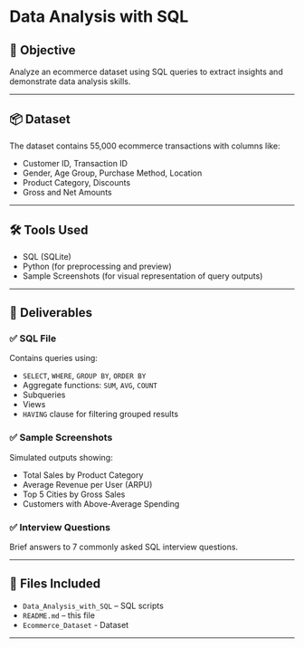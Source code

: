 
# Data Analysis with SQL

## 🎯 Objective
Analyze an ecommerce dataset using SQL queries to extract insights and demonstrate data analysis skills.

---

## 📦 Dataset
The dataset contains 55,000 ecommerce transactions with columns like:
- Customer ID, Transaction ID
- Gender, Age Group, Purchase Method, Location
- Product Category, Discounts
- Gross and Net Amounts

---

## 🛠️ Tools Used
- SQL (SQLite)
- Python (for preprocessing and preview)
- Sample Screenshots (for visual representation of query outputs)

---

## 📑 Deliverables
### ✅ SQL File
Contains queries using:
- `SELECT`, `WHERE`, `GROUP BY`, `ORDER BY`
- Aggregate functions: `SUM`, `AVG`, `COUNT`
- Subqueries
- Views
- `HAVING` clause for filtering grouped results

### ✅ Sample Screenshots
Simulated outputs showing:
- Total Sales by Product Category
- Average Revenue per User (ARPU)
- Top 5 Cities by Gross Sales
- Customers with Above-Average Spending

### ✅ Interview Questions
Brief answers to 7 commonly asked SQL interview questions.

---

## 📂 Files Included
- `Data_Analysis_with_SQL` – SQL scripts
- `README.md` – this file
- `Ecommerce_Dataset` - Dataset 
---
